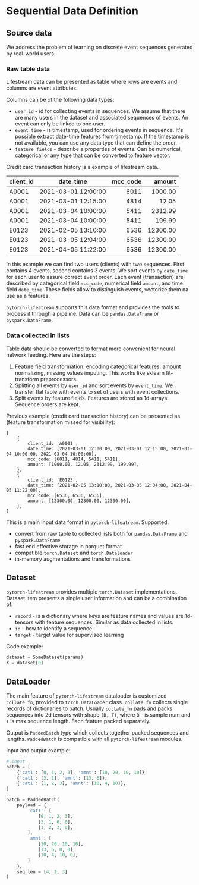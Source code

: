 # Sequential Data Definition

## Source data
We address the problem of learning on discrete event sequences generated by real-world users.

### Raw table data
Lifestream data can be presented as table where rows are events and columns are event attributes.

Columns can be of the following data types:

- `user_id` - id for collecting events in sequences.
We assume that there are many users in the dataset and associated sequences of events.
An event can only be linked to one user.
- `event_time` - is timestamp, used for ordering events in sequence.
It's possible extract date-time features from timestamp.
If the timestamp is not available, you can use any data type that can define the order.
- `feature fields` - describe a properties of events. Can be numerical, categorical or any type that can be converted to feature vector.

Credit card transaction history is a example of lifestream data.

| client_id | date_time           | mcc_code | amount   |
| --------- | ------------------- | -------: |  ------: |
|     A0001 | 2021-03-01 12:00:00 |   6011   |  1000.00 |
|     A0001 | 2021-03-01 12:15:00 |   4814   |    12.05 |
|     A0001 | 2021-03-04 10:00:00 |   5411   |  2312.99 |
|     A0001 | 2021-03-04 10:00:00 |   5411   |   199.99 |
|     E0123 | 2021-02-05 13:10:00 |   6536   | 12300.00 |
|     E0123 | 2021-03-05 12:04:00 |   6536   | 12300.00 |
|     E0123 | 2021-04-05 11:22:00 |   6536   | 12300.00 |

In this example we can find two users (clients) with two sequences. First contains 4 events, second contains 3 events.
We sort events by `date_time` for each user to assure correct event order.
Each event (transaction) are described by categorical field `mcc_code`, numerical field `amount`, and time field `date_time`.
These fields allow to distinguish events, vectorize them na use as a features.

`pytorch-lifeatream` supports this data format and provides the tools to process it through a pipeline.
Data can be `pandas.DataFrame` or `pyspark.DataFrame`.

### Data collected in lists
Table data should be converted to format more convenient for neural network feeding.
Here are the steps:

1. Feature field transformation: encoding categorical features, amount normalizing, missing values imputing.
This works like sklearn fit-transform preprocessors.
2. Splitting all events by `user_id` and sort events by `event_time`. 
We transfer flat table with events to set of users with event collections.
3. Split events by feature fields.
Features are stored as 1d-arrays. Sequence orders are kept.

Previous example (сredit card transaction history) can be presented as (feature transformation missed for visibility):

```
[
    {
        client_id: 'A0001',
        date_time: [2021-03-01 12:00:00, 2021-03-01 12:15:00, 2021-03-04 10:00:00, 2021-03-04 10:00:00],
        mcc_code: [6011, 4814, 5411, 5411],
        amount: [1000.00, 12.05, 2312.99, 199.99],
    },
    {
        client_id: 'E0123',
        date_time: [2021-02-05 13:10:00, 2021-03-05 12:04:00, 2021-04-05 11:22:00],
        mcc_code: [6536, 6536, 6536],
        amount: [12300.00, 12300.00, 12300.00],
    },
]
```
                                
This is a main input data format in `pytorch-lifeatream`. Supported:

- convert from raw table to collected lists both for `pandas.DataFrame` and `pyspark.DataFrame`
- fast end effective storage in parquet format
- compatible `torch.Dataset` and `torch.Dataloader`
- in-memory augmentations and transformations

## Dataset
`pytorch-lifeatream` provides multiple `torch.Dataset` implementations.
Dataset item presents a single user information and can be a combination of:

- `record` - is a dictionary where keys are feature names and values are 1d-tensors with feature sequences.
Similar as data collected in lists. 
- `id` - how to identify a sequence
- `target` - target value for supervised learning

Code example:
```python
dataset = SomeDataset(params)
X = dataset[0]
```

## DataLoader
The main feature of `pytorch-lifestream` dataloader is customized `collate_fn`, provided to `torch.DataLoader` class.
`collate_fn` collects single records of dictionaries to batch.
Usually `collate_fn` pads and packs sequences into 2d tensors with shape `(B, T)`, where `B` - is sample num and `T` is max sequence length.
Each feature packed separately.

Output is `PaddedBatch` type which collects together packed sequences and lengths.
`PaddedBatch` is compatible with all `pytorch-lifestream` modules.

Input and output example:
```python
# input
batch = [
    {'cat1': [0, 1, 2, 3], 'amnt': [10, 20, 10, 10]},
    {'cat1': [3, 1], 'amnt': [13, 6]},
    {'cat1': [1, 2, 3], 'amnt': [10, 4, 10]},
]

batch = PaddedBatch(
    payload = {
        'cat1': [
            [0, 1, 2, 3],
            [3, 1, 0, 0],
            [1, 2, 3, 0],
        ],
        'amnt': [
            [10, 20, 10, 10],
            [13, 6, 0, 0],
            [10, 4, 10, 0],
        ]
    },
    seq_len = [4, 2, 3]
)

```


